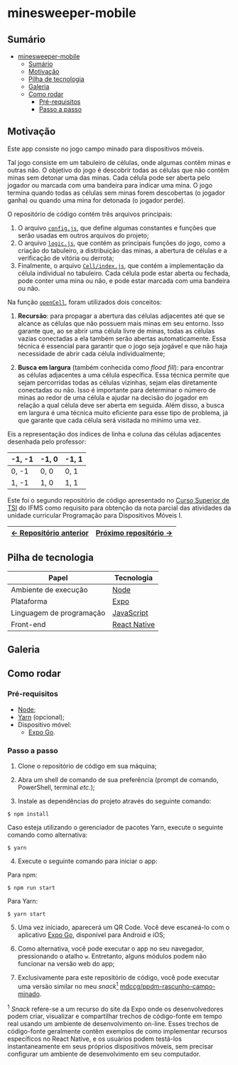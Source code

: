 # minesweeper-mobile

## Sumário

- [minesweeper-mobile](#minesweeper-mobile)
  - [Sumário](#sumário)
  - [Motivação](#motivação)
  - [Pilha de tecnologia](#pilha-de-tecnologia)
  - [Galeria](#galeria)
  - [Como rodar](#como-rodar)
    - [Pré-requisitos](#pré-requisitos)
    - [Passo a passo](#passo-a-passo)

## Motivação

Este app consiste no jogo campo minado para dispositivos móveis.

Tal jogo consiste em um tabuleiro de células, onde algumas contêm minas e outras não. O objetivo do jogo é descobrir todas as células que não contêm minas sem detonar uma das minas. Cada célula pode ser aberta pelo jogador ou marcada com uma bandeira para indicar uma mina. O jogo termina quando todas as células sem minas forem descobertas (o jogador ganha) ou quando uma mina for detonada (o jogador perde).

O repositório de código contém três arquivos principais:

1. O arquivo [`config.js`](./src/config.js), que define algumas constantes e funções que serão usadas em outros arquivos do projeto;
2. O arquivo [`logic.js`](./src/logic.js), que contém as principais funções do jogo, como a criação do tabuleiro, a distribuição das minas, a abertura de células e a verificação de vitória ou derrota;
3. Finalmente, o arquivo [`Cell/index.js`](./src/components/Cell/index.js), que contém a implementação da célula individual no tabuleiro. Cada célula pode estar aberta ou fechada, pode conter uma mina ou não, e pode estar marcada com uma bandeira ou não.

Na função [`openCell`](./src/logic.js), foram utilizados dois conceitos:

1. **Recursão**: para propagar a abertura das células adjacentes até que se alcance as células que não possuem mais minas em seu entorno. Isso garante que, ao se abrir uma célula livre de minas, todas as células vazias conectadas a ela também serão abertas automaticamente. Essa técnica é essencial para garantir que o jogo seja jogável e que não haja necessidade de abrir cada célula individualmente;

2. **Busca em largura** (também conhecida como _flood fill_): para encontrar as células adjacentes a uma célula específica. Essa técnica permite que sejam percorridas todas as células vizinhas, sejam elas diretamente conectadas ou não. Isso é importante para determinar o número de minas ao redor de uma célula e ajudar na decisão do jogador em relação a qual célula deve ser aberta em seguida. Além disso, a busca em largura é uma técnica muito eficiente para esse tipo de problema, já que garante que cada célula será visitada no mínimo uma vez.

Eis a representação dos índices de linha e coluna das células adjacentes desenhada pelo professor:

| -1, -1 | -1, 0 | -1, 1 |
|--------|-------|-------|
|  0, -1 |  0, 0 |  0, 1 |
|  1, -1 |  1, 0 |  1, 1 |

Este foi o segundo repositório de código apresentado no [Curso Superior de TSI](https://www.ifms.edu.br/campi/campus-aquidauana/cursos/graduacao/sistemas-para-internet/sistemas-para-internet) do IFMS como requisito para obtenção da nota parcial das atividades da unidade curricular Programação para Dispositivos Móveis I.

| [&larr; Repositório anterior](https://github.com/mdccg/simple-calc) | [Próximo repositório &rarr;](https://github.com/mdccg/hash-game) |
|-|-|

## Pilha de tecnologia

| Papel | Tecnologia |
|-|-|
| Ambiente de execução | [Node](https://nodejs.org/en/) |
| Plataforma | [Expo](https://expo.dev/) | 
| Linguagem de programação | [JavaScript](https://developer.mozilla.org/pt-BR/docs/Web/JavaScript) |
| Front-end | [React Native](https://reactnative.dev/) |

## Galeria

<!-- pôr foto aqui -->

## Como rodar

### Pré-requisitos

- [Node](https://nodejs.org/en/download/);
- [Yarn](https://yarnpkg.com/) (opcional);
- Dispositivo móvel:
  - [Expo Go](https://expo.dev/client).

### Passo a passo

1. Clone o repositório de código em sua máquina;
   
2. Abra um shell de comando de sua preferência (prompt de comando, PowerShell, terminal _etc_.);
   
3. Instale as dependências do projeto através do seguinte comando:

```console
$ npm install
```

Caso esteja utilizando o gerenciador de pacotes Yarn, execute o seguinte comando como alternativa:

```console
$ yarn
```

4. Execute o seguinte comando para iniciar o app:

Para npm:

```console
$ npm run start
```

Para Yarn:

```console
$ yarn start
```

5. Uma vez iniciado, aparecerá um QR Code. Você deve escaneá-lo com o aplicativo [Expo Go](https://expo.dev/client), disponível para Android e iOS;

6. Como alternativa, você pode executar o app no seu navegador, pressionando o atalho `w`. Entretanto, alguns módulos podem não funcionar na versão web do app;

7. Exclusivamente para este repositório de código, você pode executar uma versão similar no meu _snack_[<sup>1</sup>](#nota-de-rodape-1) [mdccg/ppdm-rascunho-campo-minado](https://snack.expo.dev/@mdccg/ppdm-rascunho-campo-minado).

<sup id="nota-de-rodape-1">1</sup> _Snack_ refere-se a um recurso do site da Expo onde os desenvolvedores podem criar, visualizar e compartilhar trechos de código-fonte em tempo real usando um ambiente de desenvolvimento on-line. Esses trechos de código-fonte geralmente contêm exemplos de como implementar recursos específicos no React Native, e os usuários podem testá-los instantaneamente em seus próprios dispositivos móveis, sem precisar configurar um ambiente de desenvolvimento em seu computador.